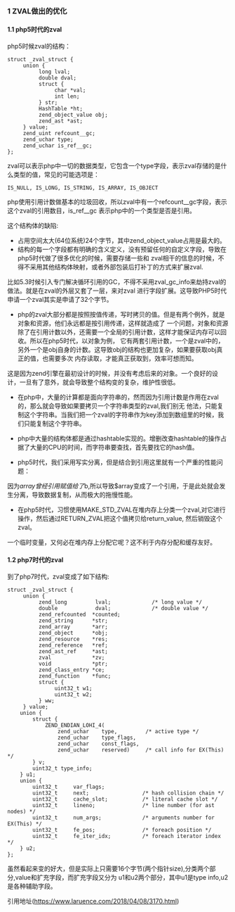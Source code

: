 ### 1 ZVAL做出的优化
#### 1.1 php5时代的zval
php5时候zval的结构：

    struct _zval_struct {
         union {
              long lval;
              double dval;
              struct {
                   char *val;
                   int len;
              } str;
              HashTable *ht;
              zend_object_value obj;
              zend_ast *ast;
         } value;
         zend_uint refcount__gc;
         zend_uchar type;
         zend_uchar is_ref__gc;
    };
    
zval可以表示php中一切的数据类型，它包含一个type字段，表示zval存储的是什么类型的值，常见的可能选项是：

    IS_NULL, IS_LONG, IS_STRING, IS_ARRAY, IS_OBJECT

php使用引用计数做基本的垃圾回收，所以zval中有一个refcount__gc字段，表示这个zval的引用数目，is_ref__gc
表示php中的一个类型是否是引用。

这个结构体的缺陷:
* 占用空间太大(64位系统)24个字节，其中zend_object_value占用是最大的。
* 结构的每一个字段都有明确的含义定义，没有预留任何的自定义字段，导致在php5时代做了很多优化的时候，需要存储一些和
zval相干的信息的时候，不得不采用其他结构体映射，或者外部包装后打补丁的方式来扩展zval.

比如5.3时候引入专门解决循环引用的GC，不得不采用zval_gc_info来劫持zval的做法。就是在zval的外层又套了一层，来对zval
进行字段扩展。这导致PHP5时代申请一个zval其实是申请了32个字节。

* php的zval大部分都是按照按值传递，写时拷贝的值。但是有两个例外，就是对象和资源，他们永远都是按引用传递，这样就造成了
一个问题，对象和资源除了在引用计数以外，还需要一个全局的引用计数，这样才能保证内存可以回收。所以在php5时代，以对象为例，
它有两套引用计数，一个是zval中的，另外一个是obj自身的计数。这导致obj的结构也更加复杂，如果要获取obj真正的值，也需要多次
内存读取，才能真正获取到，效率可想而知。

这是因为zend引擎在最初设计的时候，并没有考虑后来的对象。一个良好的设计，一旦有了意外，就会导致整个结构变的复杂，维护性很低。

* 在php中，大量的计算都是面向字符串的，然而因为引用计数是作用在zval的，那么就会导致如果要拷贝一个字符串类型的zval,我们别无
他法，只能复制这个字符串。当我们把一个zval的字符串作为key添加到数组里的时候，我们只能复制这个字符串。

* php中大量的结构体都是通过hashtable实现的。增删改查hashtable的操作占据了大量的CPU的时间，而字符串要查找，首先要找它的hash值。
* php5时代，我们采用写实分离，但是结合到引用这里就有一个严重的性能问题：

    <?php
        function dummy($array) {}
        $array = range(1, 100000);
        $b = &$array;
        dummy($array);
    ?>
    
因为$array曾经引用赋值给了$b,所以导致$array变成了一个引用，于是此处就会发生分离，导致数据复制，从而极大的拖慢性能。
* 在php5时代，习惯使用MAKE_STD_ZVAL在堆内存上分类一个zval,对它进行操作，然后通过RETURN_ZVAL把这个值拷贝给return_value,
然后销毁这个zval。

一个临时变量，又何必在堆内存上分配它呢？这不利于内存分配和缓存友好。

#### 1.2 php7时代的zval
到了php7时代，zval变成了如下结构:

    struct _zval_struct {
         union {
              zend_long         lval;             /* long value */
              double            dval;             /* double value */
              zend_refcounted  *counted;
              zend_string      *str;
              zend_array       *arr;
              zend_object      *obj;
              zend_resource    *res;
              zend_reference   *ref;
              zend_ast_ref     *ast;
              zval             *zv;
              void             *ptr;
              zend_class_entry *ce;
              zend_function    *func;
              struct {
                   uint32_t w1;
                   uint32_t w2;
              } ww;
         } value;
        union {
            struct {
                ZEND_ENDIAN_LOHI_4(
                    zend_uchar    type,         /* active type */
                    zend_uchar    type_flags,
                    zend_uchar    const_flags,
                    zend_uchar    reserved)     /* call info for EX(This) */
            } v;
            uint32_t type_info;
        } u1;
        union {
            uint32_t     var_flags;
            uint32_t     next;                 /* hash collision chain */
            uint32_t     cache_slot;           /* literal cache slot */
            uint32_t     lineno;               /* line number (for ast nodes) */
            uint32_t     num_args;             /* arguments number for EX(This) */
            uint32_t     fe_pos;               /* foreach position */
            uint32_t     fe_iter_idx;          /* foreach iterator index */
        } u2;
    };
    
虽然看起来变的好大，但是实际上只需要16个字节(两个指针size),分类两个部分,value和扩充字段，而扩充字段又分为
u1和u2两个部分，其中u1是type info,u2是各种辅助字段。

引用地址(https://www.laruence.com/2018/04/08/3170.html)
    

  
